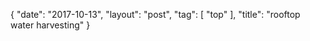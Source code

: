 {
   "date": "2017-10-13",
   "layout": "post",
   "tag": [
      "top"
   ],
   "title": "rooftop water harvesting"
}

